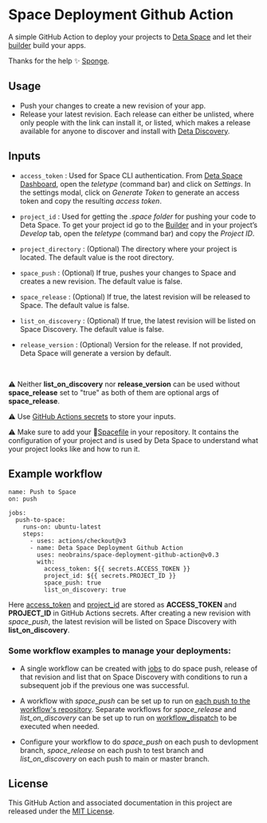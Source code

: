 # Space Deployment Github Action
A simple GitHub Action to deploy your projects to [Deta Space](https://alpha.deta.space/) and let their [builder](https://alpha.deta.space/docs/en/basics/projects#projects-in-builder) build your apps.

Thanks for the help ✨ [Sponge](https://github.com/rohanshiva).

## Usage
- Push your changes to create a new revision of your app.
- Release your latest revision. Each release can either be unlisted, where only people with the link can install it, or listed, which makes a release available for anyone to discover and install with [Deta Discovery](https://alpha.deta.space/discovery).

## Inputs
- `access_token` : Used for Space CLI authentication. From [Deta Space Dashboard](https://alpha.deta.space), open the *teletype* (command bar) and click on *Settings*. In the settings modal, click on *Generate Token* to generate an access token and copy the resulting *access token*.

- `project_id` : Used for getting the *.space folder* for pushing your code to Deta Space. To get your project id go to the [Builder](https://alpha.deta.space/builder) and in your project’s *Develop* tab, open the *teletype* (command bar) and copy the *Project ID*.

- `project_directory` : (Optional) The directory where your project is located. The default value is the root directory.

- `space_push` : (Optional) If true, pushes your changes to Space and creates a new revision. The default value is false.

- `space_release` : (Optional) If true, the latest revision will be released to Space. The default value is false.

- `list_on_discovery` : (Optional) If true, the latest revision will be listed on Space Discovery. The default value is false.

- `release_version` : (Optional) Version for the release. If not provided, Deta Space will generate a version by default.

<br>

⚠️ Neither **list_on_discovery** nor **release_version** can be used without **space_release** set to "true" as both of them are optional args of **space_release**.

⚠️ Use [GitHub Actions secrets](https://docs.github.com/en/actions/security-guides/encrypted-secrets#creating-encrypted-secrets-for-a-repository) to store your inputs.

⚠️ Make sure to add your 📝[Spacefile](https://alpha.deta.space/docs/en/reference/spacefile) in your repository. It contains the configuration of your project and is used by Deta Space to understand what your project looks like and how to run it.

## Example workflow
```
name: Push to Space
on: push

jobs:
  push-to-space:
    runs-on: ubuntu-latest
    steps:
      - uses: actions/checkout@v3
      - name: Deta Space Deployment Github Action
        uses: neobrains/space-deployment-github-action@v0.3
        with:
          access_token: ${{ secrets.ACCESS_TOKEN }}
          project_id: ${{ secrets.PROJECT_ID }}
          space_push: true
          list_on_discovery: true
```

Here [access_token](#access_token) and [project_id](#project_id) are stored as **ACCESS_TOKEN** and **PROJECT_ID** in GitHub Actions secrets. After creating a new revision with *space_push*, the latest revision will be listed on Space Discovery with **list_on_discovery**.

### Some workflow examples to manage your deployments:
- A single workflow can be created with [jobs](https://docs.github.com/en/actions/using-jobs/using-jobs-in-a-workflow#defining-prerequisite-jobs) to do space push, release of that revision and list that on Space Discovery with conditions to run a subsequent job if the previous one was successful.
- A workflow with *space_push* can be set up to run on [each push to the workflow's repository](https://docs.github.com/en/actions/using-workflows/events-that-trigger-workflows#push). Separate workflows for *space_release* and *list_on_discovery* can be set up to run on [workflow_dispatch](https://docs.github.com/en/actions/using-workflows/events-that-trigger-workflows#workflow_dispatch) to be executed when needed.

- Configure your workflow to do *space_push* on each push to devlopment branch, *space_release* on each push to test branch and *list_on_discovery* on each push to main or master branch.

## License
This GitHub Action and associated documentation in this project are released under the [MIT License](https://github.com/neobrains/space-deployment-github-action/blob/master/LICENSE).
